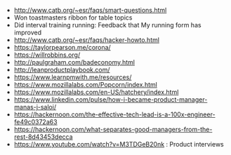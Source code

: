 - http://www.catb.org/~esr/faqs/smart-questions.html
- Won toastmasters ribbon for table topics
- Did interval training running: Feedback that My running form has improved
- http://www.catb.org/~esr/faqs/hacker-howto.html
- https://taylorpearson.me/corona/
- https://willrobbins.org/
- http://paulgraham.com/badeconomy.html
- http://leanproductplaybook.com/
- https://www.learnpmwith.me/resources/
- https://www.mozillalabs.com/Popcorn/index.html
- https://www.mozillalabs.com/en-US/hatchery/index.html
-  https://www.linkedin.com/pulse/how-i-became-product-manager-manas-j-saloi/
- https://hackernoon.com/the-effective-tech-lead-is-a-100x-engineer-fe49c0372a63
- https://hackernoon.com/what-separates-good-managers-from-the-rest-8d43453decca
- https://www.youtube.com/watch?v=M3TDGeB20nk : Product interviews
